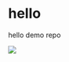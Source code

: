 # hello
hello demo repo

[![<brianhoppus>](https://circleci.com/github/brianhoppus>/hello.svg?style=svg)](https://app.circleci.com/pipelines/github/brianhoppus/hello)

